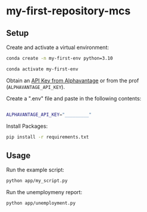 # my-first-repository-mcs
 
## Setup

Create and activate a virtual environment:

```sh
conda create -n my-first-env python=3.10

conda activate my-first-env
```

Obtain an [API Key from Alphavantage](https://www.alphavantage.co/support/#api-key) or from the prof (`ALPHAVANTAGE_API_KEY`).

Create a ".env" file and paste in the following contents:

```sh

ALPHAVANTAGE_API_KEY="_________"
```

Install Packages:
```sh
pip install -r requirements.txt
```


## Usage

Run the example script:

```sh
python app/my_script.py
```

Run the unemploymeny report:

```sh
python app/unemployment.py

```